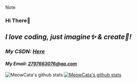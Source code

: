> [!NOTE]
> ### Hi There👋

## *I love coding, just imagine✨ & create🎇!*

### *My CSDN: [Here](https://blog.csdn.net/weixin_45122104)*
#### *My Email: 2797663076@qq.com*
<!--img align="left" src="https://github-readme-stats.vercel.app/api?username=MeowCata&show_icons=true&count_private=false&theme=vue-dark" /!-->

<a href="https://github.com/MeowCata"><img align="left" src="https://ad-closenn-stats.vercel.app/api?username=MeowCata&show_icons=true&theme=onedark&hide_border=true&locale=en&include_all_commits=true" alt="MeowCata's github stats" /></a>

<a href="https://github.com/meowcata"><img align="center" src="https://github-readme-stats.vercel.app/api/top-langs/?username=meowcata&locale=en&layout=compact&theme=onedark&hide_border=true" alt="MeowCata's github stats" /></a>
